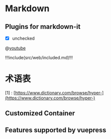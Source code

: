 # Markdown

## Plugins for markdown-it

- [x] unchecked

@[youtube](dQw4w9WgXcQ)


!!!include(src/web/included.md)!!!

# 术语表

[1] : [https://www.dictionary.com/browse/hyper-](https://www.dictionary.com/browse/hyper-)

## Customized Container

## Features supported by vuepress